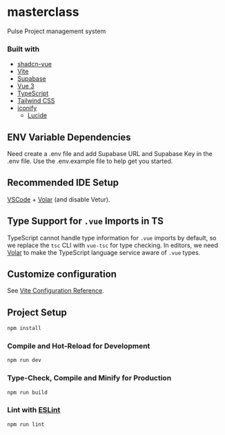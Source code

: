 # masterclass

Pulse Project management system

### Built with
- [shadcn-vue](https://www.shadcn-vue.com/)
- [Vite](https://vitejs.dev/)
- [Supabase](https://supabase.io/)
- [Vue 3](https://v3.vuejs.org/)
- [TypeScript](https://www.typescriptlang.org/)
- [Tailwind CSS](https://tailwindcss.com/)
- [iconify](https://iconify.design/)
  - [Lucide](https://lucide.dev/)

## ENV Variable Dependencies
Need create a .env file and add Supabase URL and Supabase Key in the .env file. 
Use the .env.example file to help get you started.

## Recommended IDE Setup

[VSCode](https://code.visualstudio.com/) + [Volar](https://marketplace.visualstudio.com/items?itemName=Vue.volar) (and disable Vetur).

## Type Support for `.vue` Imports in TS

TypeScript cannot handle type information for `.vue` imports by default, so we replace the `tsc` CLI with `vue-tsc` for type checking. In editors, we need [Volar](https://marketplace.visualstudio.com/items?itemName=Vue.volar) to make the TypeScript language service aware of `.vue` types.

## Customize configuration

See [Vite Configuration Reference](https://vitejs.dev/config/).

## Project Setup

```sh
npm install
```

### Compile and Hot-Reload for Development

```sh
npm run dev
```

### Type-Check, Compile and Minify for Production

```sh
npm run build
```

### Lint with [ESLint](https://eslint.org/)

```sh
npm run lint
```
